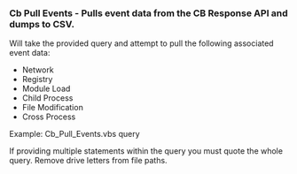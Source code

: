 ### Cb Pull Events - Pulls event data from the CB Response API and dumps to CSV. 

Will take the provided query and attempt to pull the following associated event data:
* Network
* Registry
* Module Load
* Child Process
* File Modification
* Cross Process

Example:
Cb_Pull_Events.vbs query

If providing multiple statements within the query you must quote the whole query. Remove drive letters from file paths.